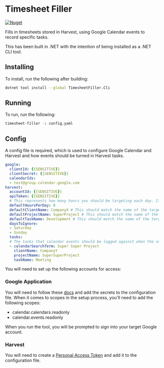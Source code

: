 # Timesheet Filler

[![Nuget](https://img.shields.io/nuget/v/timesheetfiller.cli.svg)](https://www.nuget.org/packages/TimesheetFiller.Cli)

Fills in timesheets stored in Harvest, using Google Calendar events to record specific tasks.

This has been built in .NET with the intention of being installed as a .NET CLI tool.

## Installing

To install, run the following after building:

```bash
dotnet tool install --global TimesheetFiller.Cli
```

## Running

To run, run the following:

```bash
timesheet-filler -i config.yaml
```

## Config

A config file is required, which is used to configure Google Calendar and Harvest and how events should be turned in Harvest tasks.

```yaml
google:
  clientId: {{SENSITIVE}}
  clientSecret: {{SENSITIVE}}
  calendarIds:
  - test@group.calendar.google.com
harvest:
  accountId: {{SENSITIVE}}
  apiToken: {{SENSITIVE}}
  # This represents how many hours you should be targeting each day. If all events for the day don't add up to this time, then the remainder will be logged against the default task.
  defaultHoursPerDay: 8
  defaultClientName: CompanyX # This should match the name of the target Client in Harvest
  defaultProjectName: SuperProject # This should match the name of the target Project in Harvest
  defaultTaskName: Development # This should match the name of the target Task in Harvest
  daysToIgnore:
  - Saturday
  - Sunday
  tasks:
  # The tasks that calendar events should be logged against when the summary partially matches the specified searh term (case insensitive)
  - calendarSearchTerm: Super Super Project
    clientName: CompanyY
    projectName: SuperSuperProject
    taskName: Meeting
```

You will need to set up the following accounts for access:

### Google Application

You will need to follow these [docs](https://www.roundthecode.com/dotnet/how-to-add-google-authentication-to-a-asp-net-core-application) and add the secrets to the configuration file. When it comes to scopes in the setup process, you'll need to add the following scopes:
- calendar.calendars.readonly
- calendar.events.readonly

When you run the tool, you will be prompted to sign into your target Google account.

### Harvest

You will need to create a [Personal Access Token](https://help.getharvest.com/api-v2/authentication-api/authentication/authentication/#personal-access-tokens) and add it to the configuration file.